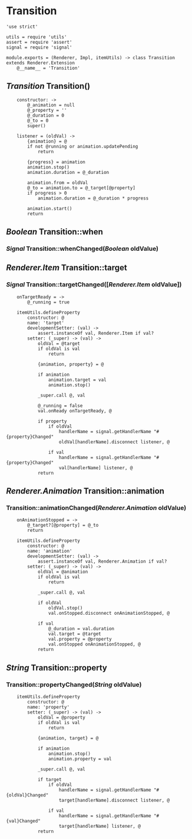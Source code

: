 Transition
==========

	'use strict'

	utils = require 'utils'
	assert = require 'assert'
	signal = require 'signal'

	module.exports = (Renderer, Impl, itemUtils) -> class Transition extends Renderer.Extension
		@__name__ = 'Transition'

*Transition* Transition()
-------------------------

		constructor: ->
			@_animation = null
			@_property = ''
			@_duration = 0
			@_to = 0
			super()

		listener = (oldVal) ->
			{animation} = @
			if not @running or animation.updatePending
				return

			{progress} = animation
			animation.stop()
			animation.duration = @_duration

			animation.from = oldVal
			@_to = animation.to = @_target[@property]
			if progress > 0
				animation.duration = @_duration * progress

			animation.start()
			return

*Boolean* Transition::when
--------------------------

### *Signal* Transition::whenChanged(*Boolean* oldValue)

*Renderer.Item* Transition::target
----------------------------------

### *Signal* Transition::targetChanged([*Renderer.Item* oldValue])

		onTargetReady = ->
			@_running = true

		itemUtils.defineProperty
			constructor: @
			name: 'target'
			developmentSetter: (val) ->
				assert.instanceOf val, Renderer.Item if val?
			setter: (_super) -> (val) ->
				oldVal = @target
				if oldVal is val
					return

				{animation, property} = @

				if animation
					animation.target = val
					animation.stop()

				_super.call @, val

				@_running = false
				val.onReady onTargetReady, @

				if property
					if oldVal
						handlerName = signal.getHandlerName "#{property}Changed"
						oldVal[handlerName].disconnect listener, @

					if val
						handlerName = signal.getHandlerName "#{property}Changed"
						val[handlerName] listener, @
				return

*Renderer.Animation* Transition::animation
------------------------------------------

### Transition::animationChanged(*Renderer.Animation* oldValue)

		onAnimationStopped = ->
			@_target?[@property] = @_to
			return

		itemUtils.defineProperty
			constructor: @
			name: 'animation'
			developmentSetter: (val) ->
				assert.instanceOf val, Renderer.Animation if val?
			setter: (_super) -> (val) ->
				oldVal = @animation
				if oldVal is val
					return

				_super.call @, val

				if oldVal
					oldVal.stop()
					val.onStopped.disconnect onAnimationStopped, @

				if val
					@_duration = val.duration
					val.target = @target
					val.property = @property
					val.onStopped onAnimationStopped, @
				return

*String* Transition::property
-----------------------------

### Transition::propertyChanged(*String* oldValue)

		itemUtils.defineProperty
			constructor: @
			name: 'property'
			setter: (_super) -> (val) ->
				oldVal = @property
				if oldVal is val
					return

				{animation, target} = @

				if animation
					animation.stop()
					animation.property = val

				_super.call @, val

				if target
					if oldVal
						handlerName = signal.getHandlerName "#{oldVal}Changed"
						target[handlerName].disconnect listener, @

					if val
						handlerName = signal.getHandlerName "#{val}Changed"
						target[handlerName] listener, @
				return
